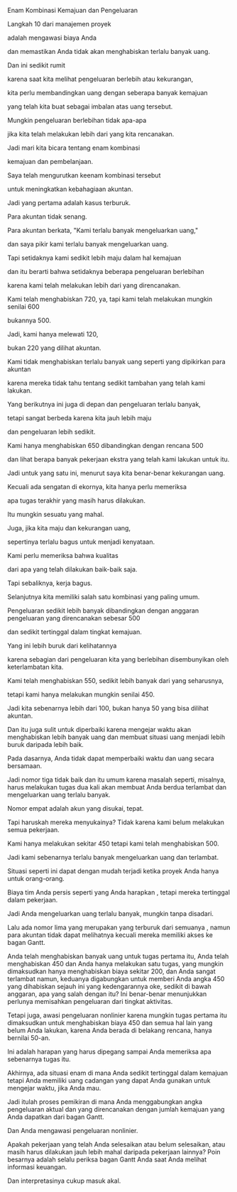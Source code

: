 Enam Kombinasi Kemajuan dan Pengeluaran

Langkah 10 dari manajemen proyek 

adalah mengawasi biaya Anda 

dan memastikan Anda tidak akan menghabiskan terlalu banyak uang.

Dan ini sedikit rumit 

karena saat kita melihat pengeluaran berlebih atau kekurangan, 

kita perlu membandingkan uang dengan seberapa banyak kemajuan 

yang telah kita buat sebagai imbalan atas uang tersebut.

Mungkin pengeluaran berlebihan tidak apa-apa 

jika kita telah melakukan lebih dari yang kita rencanakan.

Jadi mari kita bicara tentang enam kombinasi 

kemajuan dan pembelanjaan.

Saya telah mengurutkan keenam kombinasi tersebut 

untuk meningkatkan kebahagiaan akuntan.

Jadi yang pertama adalah kasus terburuk.

Para akuntan tidak senang.

Para akuntan berkata, "Kami terlalu banyak mengeluarkan uang," 

dan saya pikir kami terlalu banyak mengeluarkan uang.

Tapi setidaknya kami sedikit lebih maju dalam hal kemajuan 

dan itu berarti bahwa setidaknya beberapa pengeluaran berlebihan 

karena kami telah melakukan lebih dari yang direncanakan.

Kami telah menghabiskan 720, ya, tapi kami telah melakukan mungkin senilai 600 

bukannya 500.

Jadi, kami hanya melewati 120, 

bukan 220 yang dilihat akuntan.

Kami tidak menghabiskan terlalu banyak uang seperti yang dipikirkan para akuntan 

karena mereka tidak tahu tentang sedikit tambahan yang telah kami lakukan.

Yang berikutnya ini juga di depan dan pengeluaran terlalu banyak, 

tetapi sangat berbeda karena kita jauh lebih maju 

dan pengeluaran lebih sedikit.

Kami hanya menghabiskan 650 dibandingkan dengan rencana 500 

dan lihat berapa banyak pekerjaan ekstra yang telah kami lakukan untuk itu.

Jadi untuk yang satu ini, menurut saya kita benar-benar kekurangan uang.

Kecuali ada sengatan di ekornya, kita hanya perlu memeriksa 

apa tugas terakhir yang masih harus dilakukan.

Itu mungkin sesuatu yang mahal.

Juga, jika kita maju dan kekurangan uang, 

sepertinya terlalu bagus untuk menjadi kenyataan.

Kami perlu memeriksa bahwa kualitas 

dari apa yang telah dilakukan baik-baik saja.

Tapi sebaliknya, kerja bagus.

Selanjutnya kita memiliki salah satu kombinasi yang paling umum.

Pengeluaran sedikit lebih banyak dibandingkan dengan anggaran pengeluaran yang direncanakan sebesar 500 

dan sedikit tertinggal dalam tingkat kemajuan.

Yang ini lebih buruk dari kelihatannya 

karena sebagian dari pengeluaran kita yang berlebihan disembunyikan oleh keterlambatan kita.

Kami telah menghabiskan 550, sedikit lebih banyak dari yang seharusnya, 

tetapi kami hanya melakukan mungkin senilai 450.

Jadi kita sebenarnya lebih dari 100, bukan hanya 50 yang bisa dilihat akuntan.

Dan itu juga sulit untuk diperbaiki karena mengejar waktu akan menghabiskan lebih banyak uang dan membuat situasi uang menjadi lebih buruk daripada lebih baik.

Pada dasarnya, Anda tidak dapat memperbaiki waktu dan uang secara bersamaan.

Jadi nomor tiga tidak baik dan itu umum karena masalah seperti, misalnya, harus melakukan tugas dua kali akan membuat Anda berdua terlambat dan mengeluarkan uang terlalu banyak.

Nomor empat adalah akun yang disukai, tepat.

Tapi haruskah mereka menyukainya? Tidak karena kami belum melakukan semua pekerjaan.

Kami hanya melakukan sekitar 450 tetapi kami telah menghabiskan 500.

Jadi kami sebenarnya terlalu banyak mengeluarkan uang dan terlambat.

Situasi seperti ini dapat dengan mudah terjadi ketika proyek Anda hanya untuk orang-orang.

Biaya tim Anda persis seperti yang Anda harapkan , tetapi mereka tertinggal dalam pekerjaan.

Jadi Anda mengeluarkan uang terlalu banyak, mungkin tanpa disadari.

Lalu ada nomor lima yang merupakan yang terburuk dari semuanya , namun para akuntan tidak dapat melihatnya kecuali mereka memiliki akses ke bagan Gantt.

Anda telah menghabiskan banyak uang untuk tugas pertama itu, Anda telah menghabiskan 450 dan Anda hanya melakukan satu tugas, yang mungkin dimaksudkan hanya menghabiskan biaya sekitar 200, dan Anda sangat terlambat namun, keduanya digabungkan untuk memberi Anda angka 450 yang dihabiskan sejauh ini yang kedengarannya oke, sedikit di bawah anggaran, apa yang salah dengan itu? Ini benar-benar menunjukkan perlunya memisahkan pengeluaran dari tingkat aktivitas.

Tetapi juga, awasi pengeluaran nonlinier karena mungkin tugas pertama itu dimaksudkan untuk menghabiskan biaya 450 dan semua hal lain yang belum Anda lakukan, karena Anda berada di belakang rencana, hanya bernilai 50-an.

Ini adalah harapan yang harus dipegang sampai Anda memeriksa apa sebenarnya tugas itu.

Akhirnya, ada situasi enam di mana Anda sedikit tertinggal dalam kemajuan tetapi Anda memiliki uang cadangan yang dapat Anda gunakan untuk mengejar waktu, jika Anda mau.

Jadi itulah proses pemikiran di mana Anda menggabungkan angka pengeluaran aktual dan yang direncanakan dengan jumlah kemajuan yang Anda dapatkan dari bagan Gantt.

Dan Anda mengawasi pengeluaran nonlinier.

Apakah pekerjaan yang telah Anda selesaikan atau belum selesaikan, atau masih harus dilakukan jauh lebih mahal daripada pekerjaan lainnya? Poin besarnya adalah selalu periksa bagan Gantt Anda saat Anda melihat informasi keuangan.

Dan interpretasinya cukup masuk akal.


